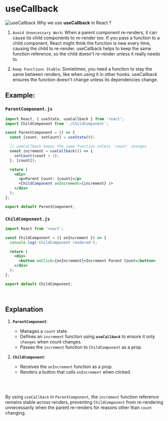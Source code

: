 
# useCallback
![useCallback](https://media.licdn.com/dms/image/D5612AQFEpnB2OXvfCQ/article-cover_image-shrink_600_2000/0/1687096796439?e=2147483647&v=beta&t=_hwwa9mte9Be3NEqW1SUz6E9HyoSA8U0Z1yeaK4i_oA)
Why we use **useCallback** in React ?

1. `Avoid Unnecessary Work`: When a parent component re-renders, it can cause its child components to re-render too. If you pass a function to a child component, React might think the function is new every time, causing the child to re-render. useCallback helps to keep the same function reference, so the child doesn't re-render unless it really needs to.

2. `Keep Functions Stable`: Sometimes, you need a function to stay the same between renders, like when using it in other hooks. useCallback ensures the function doesn't change unless its dependencies change.


## Example:

### `ParentComponent.js`

```jsx
import React, { useState, useCallback } from 'react';
import ChildComponent from './ChildComponent';

const ParentComponent = () => {
  const [count, setCount] = useState(0);

  // useCallback keeps the same function unless 'count' changes
  const increment = useCallback(() => {
    setCount(count + 1);
  }, [count]);

  return (
    <div>
      <p>Parent Count: {count}</p>
      <ChildComponent onIncrement={increment} />
    </div>
  );
};

export default ParentComponent;
```


### `ChildComponent.js`
```jsx
import React from 'react';

const ChildComponent = ({ onIncrement }) => {
  console.log('ChildComponent rendered');

  return (
    <div>
      <button onClick={onIncrement}>Increment Parent Count</button>
    </div>
  );
};

export default ChildComponent;
```

<br>

## Explanation

1. **`ParentComponent`**:

   - Manages a `count` state.
   - Defines an `increment` function using ***`useCallback`*** to ensure it only `changes` when count changes.
   - Passes the `increment` function to `ChildComponent` as a prop.

2. **`ChildComponent`**:

   - Receives the `onIncrement` function as a prop.
   - Renders a button that calls `onIncrement` when clicked.

<br><br>

By using `useCallback` in `ParentComponent`, the `increment` function reference remains stable across renders, preventing `ChildComponent` from re-rendering unnecessarily when the parent re-renders for reasons other than `count` changing.